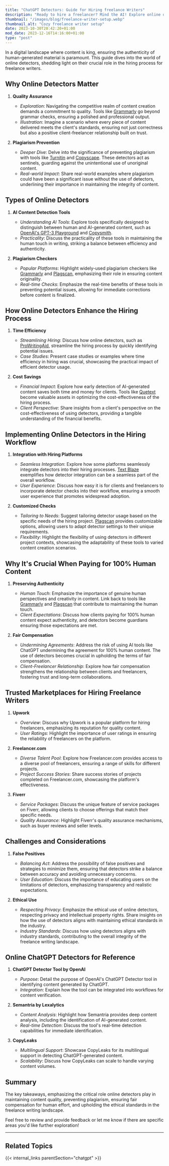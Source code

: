 ```yaml
---
title: "ChatGPT Detectors: Guide for Hiring freelance Writers"
description: "Ready to hire a freelancer? Mind the AI! Explore online detectors for transparent hiring—get quality work for your investment. 🌐💼 #FreelanceTips"
thumbnail: "/images/blog/freelance-writer-setup.webp"
thumbnail_alt: "Cozy freelance writer setup"
date: 2023-10-30T20:42:20+01:00
mod_date: 2023-12-16T14:16:00+01:00
type: "post"
---
```

In a digital landscape where content is king, ensuring the authenticity of human-generated material is paramount. This guide dives into the world of online detectors, shedding light on their crucial role in the hiring process for freelance writers.

## Why Online Detectors Matter
1. **Quality Assurance**
   - *Exploration*: Navigating the competitive realm of content creation demands a commitment to quality. Tools like [Grammarly](https://www.grammarly.com/) go beyond grammar checks, ensuring a polished and professional output.
   - *Illustration*: Imagine a scenario where every piece of content delivered meets the client's standards, ensuring not just correctness but also a positive client-freelancer relationship built on trust.

2. **Plagiarism Prevention**
   - *Deeper Dive*: Delve into the significance of preventing plagiarism with tools like [Turnitin](https://www.turnitin.com/) and [Copyscape](https://www.copyscape.com/). These detectors act as sentinels, guarding against the unintentional use of unoriginal content.
   - *Real-world Impact*: Share real-world examples where plagiarism could have been a significant issue without the use of detectors, underlining their importance in maintaining the integrity of content.

## Types of Online Detectors
1. **AI Content Detection Tools**
   - *Understanding AI Tools*: Explore tools specifically designed to distinguish between human and AI-generated content, such as [OpenAI's GPT-3 Playground](https://platform.openai.com/examples) and [Copysmith](https://copysmith.ai/).
   - *Practicality*: Discuss the practicality of these tools in maintaining the human touch in writing, striking a balance between efficiency and authenticity.

2. **Plagiarism Checkers**
   - *Popular Platforms*: Highlight widely-used plagiarism checkers like [Grammarly](https://www.grammarly.com/) and [Plagscan](https://www.plagscan.com/), emphasizing their role in ensuring content originality.
   - *Real-time Checks*: Emphasize the real-time benefits of these tools in preventing potential issues, allowing for immediate corrections before content is finalized.

## How Online Detectors Enhance the Hiring Process
1. **Time Efficiency**
   - *Streamlining Hiring*: Discuss how online detectors, such as [ProWritingAid](https://prowritingaid.com/), streamline the hiring process by quickly identifying potential issues.
   - *Case Studies*: Present case studies or examples where time efficiency in hiring was crucial, showcasing the practical impact of efficient detector usage.

2. **Cost Savings**
   - *Financial Impact*: Explore how early detection of AI-generated content saves both time and money for clients. Tools like [Quetext](https://www.quetext.com/) become valuable assets in optimizing the cost-effectiveness of the hiring process.
   - *Client Perspective*: Share insights from a client's perspective on the cost-effectiveness of using detectors, providing a tangible understanding of the financial benefits.

## Implementing Online Detectors in the Hiring Workflow
1. **Integration with Hiring Platforms**
   - *Seamless Integration*: Explore how some platforms seamlessly integrate detectors into their hiring processes. [Text Blaze](https://www.textblaze.com/) exemplifies how detector integration can be a seamless part of the overall workflow.
   - *User Experience*: Discuss how easy it is for clients and freelancers to incorporate detector checks into their workflow, ensuring a smooth user experience that promotes widespread adoption.

2. **Customized Checks**
   - *Tailoring to Needs*: Suggest tailoring detector usage based on the specific needs of the hiring project. [Plagscan](https://www.plagscan.com/) provides customizable options, allowing users to adapt detector settings to their unique requirements.
   - *Flexibility*: Highlight the flexibility of using detectors in different project contexts, showcasing the adaptability of these tools to varied content creation scenarios.

## Why It's Crucial When Paying for 100% Human Content
1. **Preserving Authenticity**
   - *Human Touch*: Emphasize the importance of genuine human perspectives and creativity in content. Link back to tools like [Grammarly](https://www.grammarly.com/) and [Plagscan](https://www.plagscan.com/) that contribute to maintaining the human touch.
   - *Client Expectations*: Discuss how clients paying for 100% human content expect authenticity, and detectors become guardians ensuring those expectations are met.

2. **Fair Compensation**
   - *Undermining Agreements*: Address the risk of using AI tools like ChatGPT undermining the agreement for 100% human content. The use of detectors becomes crucial in upholding the terms of fair compensation.
   - *Client-Freelancer Relationship*: Explore how fair compensation strengthens the relationship between clients and freelancers, fostering trust and long-term collaborations.

## Trusted Marketplaces for Hiring Freelance Writers
1. **Upwork**
   - *Overview*: Discuss why Upwork is a popular platform for hiring freelancers, emphasizing its reputation for quality content.
   - *User Ratings*: Highlight the importance of user ratings in ensuring the reliability of freelancers on the platform.

2. **Freelancer.com**
   - *Diverse Talent Pool*: Explore how Freelancer.com provides access to a diverse pool of freelancers, ensuring a range of skills for different projects.
   - *Project Success Stories*: Share success stories of projects completed on Freelancer.com, showcasing the platform's effectiveness.

3. **Fiverr**
   - *Service Packages*: Discuss the unique feature of service packages on Fiverr, allowing clients to choose offerings that match their specific needs.
   - *Quality Assurance*: Highlight Fiverr's quality assurance mechanisms, such as buyer reviews and seller levels.

## Challenges and Considerations
1. **False Positives**
   - *Balancing Act*: Address the possibility of false positives and strategies to minimize them, ensuring that detectors strike a balance between accuracy and avoiding unnecessary concerns.
   - *User Education*: Discuss the importance of educating users on the limitations of detectors, emphasizing transparency and realistic expectations.

2. **Ethical Use**
   - *Respecting Privacy*: Emphasize the ethical use of online detectors, respecting privacy and intellectual property rights. Share insights on how the use of detectors aligns with maintaining ethical standards in the industry.
   - *Industry Standards*: Discuss how using detectors aligns with industry standards, contributing to the overall integrity of the freelance writing landscape.

## Online ChatGPT Detectors for Reference
1. **ChatGPT Detector Tool by OpenAI**
   - *Purpose*: Detail the purpose of OpenAI's ChatGPT Detector tool in identifying content generated by ChatGPT.
   - *Integration*: Explain how the tool can be integrated into workflows for content verification.

2. **Semantria by Lexalytics**
   - *Content Analysis*: Highlight how Semantria provides deep content analysis, including the identification of AI-generated content.
   - *Real-time Detection*: Discuss the tool's real-time detection capabilities for immediate identification.

3. **CopyLeaks**
   - *Multilingual Support*: Showcase CopyLeaks for its multilingual support in detecting ChatGPT-generated content.
   - *Scalability*: Discuss how CopyLeaks can scale to handle varying content volumes.

## Summary
The key takeaways, emphasizing the critical role online detectors play in maintaining content quality, preventing plagiarism, ensuring fair compensation for human effort, and upholding the ethical standards in the freelance writing landscape.

Feel free to review and provide feedback or let me know if there are specific areas you'd like further exploration!




***
## Related Topics

{{< internal_links parentSection="chatgpt" >}}
